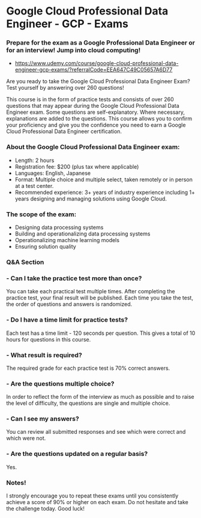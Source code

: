 # Google Cloud Professional Data Engineer - GCP - Exams

### Prepare for the exam as a Google Professional Data Engineer or for an interview! Jump into cloud computing!

* https://www.udemy.com/course/google-cloud-professional-data-engineer-gcp-exams/?referralCode=EEA647C49C05657A6D77

Are you ready to take the Google Cloud Professional Data Engineer Exam? Test yourself by answering over 260 questions!

This course is in the form of practice tests and consists of over 260 questions that may appear during the Google Cloud Professional Data Engineer exam. Some questions are self-explanatory. Where necessary, explanations are added to the questions. This course allows you to confirm your proficiency and give you the confidence you need to earn a Google Cloud Professional Data Engineer certification.

### About the Google Cloud Professional Data Engineer exam:
* Length: 2 hours
* Registration fee: $200 (plus tax where applicable)
* Languages: English, Japanese
* Format: Multiple choice and multiple select, taken remotely or in person at a test center.
* Recommended experience: 3+ years of industry experience including 1+ years designing and managing solutions using Google Cloud.

### The scope of the exam:
* Designing data processing systems
* Building and operationalizing data processing systems
* Operationalizing machine learning models
* Ensuring solution quality

### Q&A Section

### - Can I take the practice test more than once?

You can take each practical test multiple times. After completing the practice test, your final result will be published. Each time you take the test, the order of questions and answers is randomized.

### - Do I have a time limit for practice tests?

Each test has a time limit - 120 seconds per question. This gives a total of 10 hours for questions in this course.

### - What result is required?

The required grade for each practice test is 70% correct answers.

### - Are the questions multiple choice?

In order to reflect the form of the interview as much as possible and to raise the level of difficulty, the questions are single and multiple choice.

### - Can I see my answers?

You can review all submitted responses and see which were correct and which were not.

### - Are the questions updated on a regular basis?

Yes.

### Notes!
I strongly encourage you to repeat these exams until you consistently achieve a score of 90% or higher on each exam. Do not hesitate and take the challenge today. Good luck!
